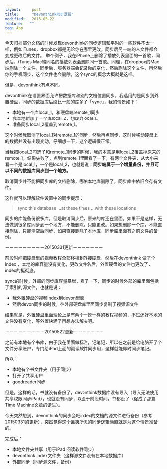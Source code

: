 ```yaml
---
layout:     post
title:      "Devonthink同步逻辑"
modified:   2015-05-22
feature:   ""
tag: App
---
```


今天归档部分文档的时候发现devonthink的同步逻辑和平时的一些软件不太一样，例如iTunes，dropbox都是无论你在哪里更改，同步后另一端的人文件都会变成更改后的文件。
举个例子，我在iPhone上删除了播放列表里面的一首歌，同步后，iTunes Mac端同名的播放列表会删除同一首歌。同理，在dropbox的Mac端删除一个文件，同步后，服务器端会记录你的变化，然后删除这个文件，再然后你的手机同步，这个文件也会删除，这个sync的概念大概就是这样。

但是，devonthink有点不同。

devonthink在设置界面允许把数据库和别的文档位置同步，我选用的是同步到外置硬盘，同步的数据库后缀比一般的库多了「sync」，我的情景如下：

- 本地有一个库local\_1，和硬盘端remote_1同步
- 我本地新加了一个库local\_2，想废弃local_1。
- 准备同步local\_2覆盖到remote_1。

这个时候我取消了local_1对remote_1的同步，然后再点同步，这时候移动硬盘上的数据并没有出现变动，仔细想一下，这个逻辑很正常。

当我把local\_2勾选了和remote_1同步的时候，我的本意是用local\_2覆盖掉原来的remote\_1，结果失败了，点到remote\_1里面看了一下，有两个文件夹，从大小来看一个是local\_1，一个是local\_2，也就是说：**同步端属于一个增量备份，并且可以不同的数据库同步到一个地方。**

取消同步并不能把同步库的文档删除，哪怕本地库删除了，同步库中依旧会存有文件。

这样就可以理解软件设置中的同步提示：

>sync this database …at these times …with these locations

同步的库能备份很多库，但是取消同步后，原来的库还在里面。如果不是这样，无法做到很多库同步到一个地方，不能删除，只能更改。如果想删除一个库，不能直接删除，只能清空后同步，如果直接删除了本地库，同步库里面有之前文件的备份。

－－－－－－－－－20150331更新－－－－－－－

前段时间把硬盘里的视频教程全部移植到外接硬盘，然后在devonthink 做了个index ，本地的库容量没有变化，更改文件名后，外置硬盘的文件也更改了，index的挺彻底。

sync的时候，外部的同步库容量暴增，看了一下，同步的时候外部的库里面包括了索引的源文件，也就是说：

- 我外置硬盘的视频index到devon里面
- 然后devon同步的时候，往外部硬盘库里面同步复制了视频源文件

结果就是，外置硬盘里面理论上是有两个一摸一样的教程视频的，不过还好本地的文件没有变化，等外置快满了再想办法解决吧。

－－－－－－－－－20150522更新－－－－－－－

之前有本地有个书库，由于我在里面做标注，记笔记，所以在之前是给电脑开了个文件分享账户，专门给iPad上面的阅读软件同步用，这样就能即时同步笔记。

所以：

+ 本地有个书文件夹（用于同步）
+ 打开了共享用户
+ goodreader同步

但是，这样的话，书就没有备份了，devonthink数据库没有导入（导入无法使用共享权限同步iPad），也就没有同步，以至于前段时间，书都没了（促成了那篇Time Machine文章的诞生）。

今天突然想到，devonthink的同步会吧index的文档的源文件进行备份（参考20150331的更新），突然觉得这个匪夷所思的同步逻辑简直就是为这个情景准备的。

完成后：

+ 本地文件夹共享（用于iPad 阅读软件同步）
+ devonthink index文件夹（这样源文件没有在本地数据库）
+ 外部同步（同步源文件，备份）